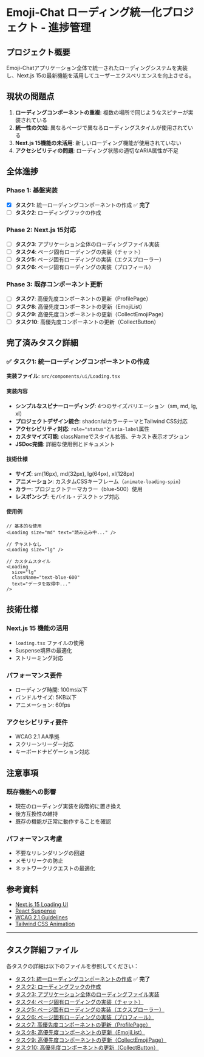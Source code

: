 # Emoji-Chat ローディング統一化プロジェクト - 進捗管理

## プロジェクト概要
Emoji-Chatアプリケーション全体で統一されたローディングシステムを実装し、Next.js 15の最新機能を活用してユーザーエクスペリエンスを向上させる。

## 現状の問題点
1. **ローディングコンポーネントの重複**: 複数の場所で同じようなスピナーが実装されている
2. **統一性の欠如**: 異なるページで異なるローディングスタイルが使用されている
3. **Next.js 15機能の未活用**: 新しいローディング機能が使用されていない
4. **アクセシビリティの問題**: ローディング状態の適切なARIA属性が不足

## 全体進捗

### Phase 1: 基盤実装
- [x] **タスク1**: 統一ローディングコンポーネントの作成 ✅ **完了**
- [ ] **タスク2**: ローディングフックの作成

### Phase 2: Next.js 15対応
- [ ] **タスク3**: アプリケーション全体のローディングファイル実装
- [ ] **タスク4**: ページ固有ローディングの実装（チャット）
- [ ] **タスク5**: ページ固有ローディングの実装（エクスプローラー）
- [ ] **タスク6**: ページ固有ローディングの実装（プロフィール）

### Phase 3: 既存コンポーネント更新
- [ ] **タスク7**: 高優先度コンポーネントの更新（ProfilePage）
- [ ] **タスク8**: 高優先度コンポーネントの更新（EmojiList）
- [ ] **タスク9**: 高優先度コンポーネントの更新（CollectEmojiPage）
- [ ] **タスク10**: 高優先度コンポーネントの更新（CollectButton）

## 完了済みタスク詳細

### ✅ タスク1: 統一ローディングコンポーネントの作成
**実装ファイル**: `src/components/ui/Loading.tsx`

#### 実装内容
- **シンプルなスピナーローディング**: 4つのサイズバリエーション（sm, md, lg, xl）
- **プロジェクトデザイン統合**: shadcn/uiカラーテーマとTailwind CSS対応
- **アクセシビリティ対応**: `role="status"`と`aria-label`属性
- **カスタマイズ可能**: classNameでスタイル拡張、テキスト表示オプション
- **JSDoc完備**: 詳細な使用例とドキュメント

#### 技術仕様
- **サイズ**: sm(16px), md(32px), lg(64px), xl(128px)
- **アニメーション**: カスタムCSSキーフレーム（`animate-loading-spin`）
- **カラー**: プロジェクトテーマカラー（blue-500）使用
- **レスポンシブ**: モバイル・デスクトップ対応

#### 使用例
```tsx
// 基本的な使用
<Loading size="md" text="読み込み中..." />

// テキストなし
<Loading size="lg" />

// カスタムスタイル
<Loading 
  size="lg" 
  className="text-blue-600" 
  text="データを取得中..." 
/>
```

## 技術仕様

### Next.js 15 機能の活用
- `loading.tsx` ファイルの使用
- Suspense境界の最適化
- ストリーミング対応

### パフォーマンス要件
- ローディング時間: 100ms以下
- バンドルサイズ: 5KB以下
- アニメーション: 60fps

### アクセシビリティ要件
- WCAG 2.1 AA準拠
- スクリーンリーダー対応
- キーボードナビゲーション対応

## 注意事項

### 既存機能への影響
- 現在のローディング実装を段階的に置き換え
- 後方互換性の維持
- 既存の機能が正常に動作することを確認

### パフォーマンス考慮
- 不要なリレンダリングの回避
- メモリリークの防止
- ネットワークリクエストの最適化

## 参考資料

- [Next.js 15 Loading UI](https://nextjs.org/docs/app/building-your-application/routing/loading-ui)
- [React Suspense](https://react.dev/reference/react/Suspense)
- [WCAG 2.1 Guidelines](https://www.w3.org/WAI/WCAG21/quickref/)
- [Tailwind CSS Animation](https://tailwindcss.com/docs/animation)

---

## タスク詳細ファイル

各タスクの詳細は以下のファイルを参照してください：

- [タスク1: 統一ローディングコンポーネントの作成](./task-01-loading-component.md) ✅ **完了**
- [タスク2: ローディングフックの作成](./task-02-loading-hook.md)
- [タスク3: アプリケーション全体のローディングファイル実装](./task-03-app-loading.md)
- [タスク4: ページ固有ローディングの実装（チャット）](./task-04-chat-loading.md)
- [タスク5: ページ固有ローディングの実装（エクスプローラー）](./task-05-explore-loading.md)
- [タスク6: ページ固有ローディングの実装（プロフィール）](./task-06-profile-loading.md)
- [タスク7: 高優先度コンポーネントの更新（ProfilePage）](./task-07-profile-page-update.md)
- [タスク8: 高優先度コンポーネントの更新（EmojiList）](./task-08-emoji-list-update.md)
- [タスク9: 高優先度コンポーネントの更新（CollectEmojiPage）](./task-09-collect-emoji-page-update.md)
- [タスク10: 高優先度コンポーネントの更新（CollectButton）](./task-10-collect-button-update.md) 